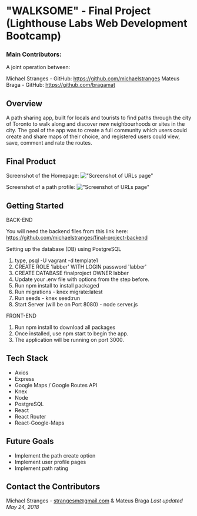 # "WALKSOME" - Final Project (Lighthouse Labs Web Development Bootcamp)
### Main Contributors:

A joint operation between:

Michael Stranges - GitHub: https://github.com/michaelstranges
Mateus Braga - GitHub: https://github.com/bragamat

## Overview

A path sharing app, built for locals and tourists to find paths through the city of Toronto to walk along and discover new neighbourhoods or sites in the city. The goal of the app was to create a full community which users could create and share maps of their choice, and registered users could view, save, comment and rate the routes.   

## Final Product

Screenshot of the Homepage:
!["Screenshot of URLs page"](https://github.com/michaelstranges/final-project-frontend/blob/master/public/ReadMe%20Photos/WalksomeHome.png)

Screenshot of a path profile:
!["Screenshot of URLs page"](https://github.com/michaelstranges/final-project-frontend/blob/master/public/ReadMe%20Photos/WalksomeHome.png)

## Getting Started

BACK-END

You will need the backend files from this link here:
https://github.com/michaelstranges/final-project-backend

Setting up the database (DB) using PostgreSQL

1. type, psql -U vagrant -d template1
2. CREATE ROLE 'labber' WITH LOGIN password 'labber'
3. CREATE DATABASE finalproject OWNER labber
4. Update your .env file with options from the step before.
5. Run npm install to install packaged
6. Run migrations - knex migrate:latest
7. Run seeds - knex seed:run
8. Start Server (will be on Port 8080) - node server.js

FRONT-END

1. Run npm install to download all packages
2. Once installed, use npm start to begin the app.
3. The application will be running on port 3000.

## Tech Stack

- Axios
- Express
- Google Maps / Google Routes API
- Knex
- Node
- PostgreSQL
- React
- React Router
- React-Google-Maps

## Future Goals

- Implement the path create option
- Implement user profile pages
- Implement path rating

## Contact the Contributors
Michael Stranges - strangesm@gmail.com
& Mateus Braga
*Last updated May 24, 2018*
